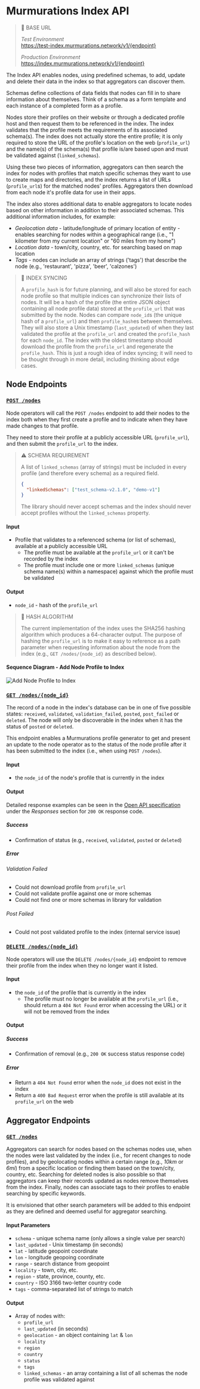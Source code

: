 # Murmurations Index API

<!-- TODO: change the endpoint URL to `v2` -->

> :link: BASE URL
>
> _Test Environment_  
> https://test-index.murmurations.network/v1/{endpoint}
>
> _Production Environment_  
> https://index.murmurations.network/v1/{endpoint}

The Index API enables nodes, using predefined schemas, to add, update and delete their data in the index so that aggregators can discover them.

Schemas define collections of data fields that nodes can fill in to share information about themselves. Think of a schema as a form template and each instance of a completed form as a profile.

Nodes store their profiles on their website or through a dedicated profile host and then request them to be referenced in the index. The index validates that the profile meets the requirements of its associated schema(s). The index does not actually store the entire profile; it is only required to store the URL of the profile's location on the web (`profile_url`) and the name(s) of the schema(s) that profile is/are based upon and must be validated against (`linked_schemas`).

Using these two pieces of information, aggregators can then search the index for nodes with profiles that match specific schemas they want to use to create maps and directories, and the index returns a list of URLs (`profile_url`s) for the matched nodes' profiles. Aggregators then download from each node it's profile data for use in their apps.

The index also stores additional data to enable aggregators to locate nodes based on other information in addition to their associated schemas. This additional information includes, for example:

- _Geolocation data_ - latitude/longitude of primary location of entity - enables searching for nodes within a geographical range (i.e., "1 kilometer from my current location" or "60 miles from my home")
- _Location data_ - town/city, country, etc. for searching based on map location
- _Tags_ - nodes can include an array of strings ('tags') that describe the node (e.g., 'restaurant', 'pizza', 'beer', 'calzones')
<!-- TODO - add this back in if/when a solution is determined
- _Entity type_ - Wikipedia/Wikidata URL that best describes the organization type - enables searching for specific types of entities (e.g., food co-ops: [https://en.wikipedia.org/wiki/Food_cooperative](https://en.wikipedia.org/wiki/Food_cooperative))
-->

> :construction: INDEX SYNCING
>
> A `profile_hash` is for future planning, and will also be stored for each node profile so that multiple indices can synchronize their lists of nodes. It will be a hash of the profile (the entire JSON object containing all node profile data) stored at the `profile_url` that was submitted by the node. Nodes can compare `node_id`s (the unique hash of a `profile_url`) and then `profile_hash`es between themselves. They will also store a Unix timestamp (`last_updated`) of when they last validated the profile at the `profile_url` and created the `profile_hash` for each `node_id`. The index with the oldest timestamp should download the profile from the `profile_url` and regenerate the `profile_hash`. This is just a rough idea of index syncing; it will need to be thought through in more detail, including thinking about edge cases.

## Node Endpoints

### [`POST /nodes`](https://app.swaggerhub.com/apis-docs/MurmurationsNetwork/IndexAPI/2.0.0#/Node%20Endpoints/post_nodes)

Node operators will call the `POST /nodes` endpoint to add their nodes to the index both when they first create a profile and to indicate when they have made changes to that profile.

They need to store their profile at a publicly accessible URL (`profile_url`), and then submit the `profile_url` to the index.

> :warning: SCHEMA REQUIREMENT
>
> A list of `linked_schemas` (array of strings) must be included in every profile (and therefore every schema) as a required field.
>
> ```json
> {
>   "linkedSchemas": ["test_schema-v2.1.0", "demo-v1"]
> }
> ```
>
> The library should never accept schemas and the index should never accept profiles without the `linked_schemas` property.

#### Input

- Profile that validates to a referenced schema (or list of schemas), available at a publicly accessible URL
  - The profile must be available at the `profile_url` or it can't be recorded by the index
  - The profile must include one or more `linked_schemas` (unique schema name(s) within a namespace) against which the profile must be validated

#### Output

- `node_id` - hash of the `profile_url`

> :construction: HASH ALGORITHM
>
> The current implementation of the index uses the SHA256 hashing algorithm which produces a 64-character output. The purpose of hashing the `profile_url` is to make it easy to reference as a path parameter when requesting information about the node from the index (e.g., `GET /nodes/{node_id}` as described below).

#### Sequence Diagram - Add Node Profile to Index

![Add Node Profile to Index](index_api-v1-diagram_1.png)

### [`GET /nodes/{node_id}`](https://app.swaggerhub.com/apis-docs/MurmurationsNetwork/IndexAPI/2.0.0#/Node%20Endpoints/get_nodes__node_id_)

The record of a node in the index's database can be in one of five possible states: `received`, `validated`, `validation_failed`, `posted`, `post_failed` or `deleted`. The node will only be discoverable in the index when it has the status of `posted` or `deleted`.

This endpoint enables a Murmurations profile generator to get and present an update to the node operator as to the status of the node profile after it has been submitted to the index (i.e., when using `POST /nodes`).

#### Input

- the `node_id` of the node's profile that is currently in the index

#### Output

Detailed response examples can be seen in the [Open API specification](https://app.swaggerhub.com/apis-docs/MurmurationsNetwork/IndexAPI/2.0.0#/Node%20Endpoints/get_nodes__node_id_) under the _Responses_ section for `200 OK` response code.

##### Success

- Confirmation of status (e.g., `received`, `validated`, `posted` or `deleted`)

##### Error

###### Validation Failed

- Could not download profile from `profile_url`
- Could not validate profile against one or more schemas
- Could not find one or more schemas in library for validation

###### Post Failed

- Could not post validated profile to the index (internal service issue)

### [`DELETE /nodes/{node_id}`](https://app.swaggerhub.com/apis-docs/MurmurationsNetwork/IndexAPI/2.0.0#/Node%20Endpoints/delete_nodes__node_id_)

Node operators will use the `DELETE /nodes/{node_id}` endpoint to remove their profile from the index when they no longer want it listed.

#### Input

- the `node_id` of the profile that is currently in the index
  - The profile must no longer be available at the `profile_url` (i.e., should return a `404 Not Found` error when accessing the URL) or it will not be removed from the index

#### Output

##### Success

- Confirmation of removal (e.g., `200 OK` success status response code)

##### Error

- Return a `404 Not Found` error when the `node_id` does not exist in the index
- Return a `400 Bad Request` error when the profile is still available at its `profile_url` on the web

## Aggregator Endpoints

### [`GET /nodes`](https://app.swaggerhub.com/apis-docs/MurmurationsNetwork/IndexAPI/2.0.0#/Aggregator%20Endpoints/get_nodes)

<!-- TODO - add this back if/when it happens
> :lock: The `GET /nodes` endpoint will eventually require an API key in order to prevent unauthorized harvesting of data from the index.
 -->

Aggregators can search for nodes based on the schemas nodes use, when the nodes were last validated by the index (i.e., for recent changes to node profiles), and by geolocating nodes within a certain range (e.g., _10km_ or _6mi_) from a specific location or finding them based on the town/city, country, etc. Searching for deleted nodes is also possible so that aggregators can keep their records updated as nodes remove themselves from the index. Finally, nodes can associate tags to their profiles to enable searching by specific keywords.

It is envisioned that other search parameters will be added to this endpoint as they are defined and deemed useful for aggregator searching.

<!-- TODO - add this back in if/when a solution is determined
> :construction: SEARCH BY ORGANIZATION TYPE
>
> The ability to search by type of organization will eventually be offered, but the methodology for defining and recording the organization type still needs to be determined. ([see this issue for updates](https://github.com/MurmurationsNetwork/MurmurationsProtocol/issues/6))
-->

#### Input Parameters

- `schema` - unique schema name (only allows a single value per search)
- `last_updated` - Unix timestamp (in seconds)
- `lat` - latitude geopoint coordinate
- `lon` - longitude geopoing coordinate
- `range` - search distance from geopoint
- `locality` - town, city, etc.
- `region` - state, province, county, etc.
- `country` - ISO 3166 two-letter country code
- `tags` - comma-separated list of strings to match

#### Output

- Array of nodes with:
  - `profile_url`
  - `last_updated` (in seconds)
  - `geolocation` - an object containing `lat` & `lon`
  - `locality`
  - `region`
  - `country`
  - `status`
  - `tags`
  - `linked_schemas` - an array containing a list of all schemas the node profile was validated against
